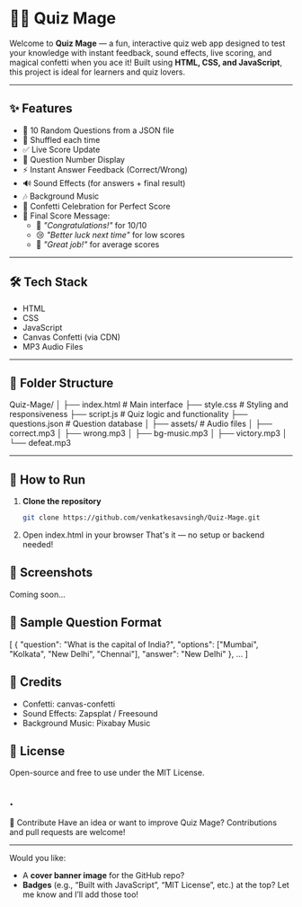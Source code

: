 # 🧙‍♂️ Quiz Mage

Welcome to **Quiz Mage** — a fun, interactive quiz web app designed to test your knowledge with instant feedback, sound effects, live scoring, and magical confetti when you ace it! Built using **HTML, CSS, and JavaScript**, this project is ideal for learners and quiz lovers.

---

## ✨ Features

- 🧠 10 Random Questions from a JSON file
- 🔄 Shuffled each time
- ✅ Live Score Update
- 📍 Question Number Display
- ⚡ Instant Answer Feedback (Correct/Wrong)
- 🔊 Sound Effects (for answers + final result)
- 🎶 Background Music
- 🎉 Confetti Celebration for Perfect Score
- 🏁 Final Score Message:
  - 🎉 *"Congratulations!"* for 10/10
  - 😢 *"Better luck next time"* for low scores
  - 👏 *"Great job!"* for average scores

---

## 🛠️ Tech Stack

- HTML
- CSS
- JavaScript
- Canvas Confetti (via CDN)
- MP3 Audio Files

---

## 📁 Folder Structure

Quiz-Mage/
│
├── index.html # Main interface
├── style.css # Styling and responsiveness
├── script.js # Quiz logic and functionality
├── questions.json # Question database
│
├── assets/ # Audio files
│ ├── correct.mp3
│ ├── wrong.mp3
│ ├── bg-music.mp3
│ ├── victory.mp3
│ └── defeat.mp3


---

## 🚀 How to Run

1. **Clone the repository**
   ```bash
   git clone https://github.com/venkatkesavsingh/Quiz-Mage.git
2. Open index.html in your browser
   That's it — no setup or backend needed!

## 📸 Screenshots
Coming soon...

## 🧠 Sample Question Format
[
  {
    "question": "What is the capital of India?",
    "options": ["Mumbai", "Kolkata", "New Delhi", "Chennai"],
    "answer": "New Delhi"
  },
  ...
]


## 🎵 Credits
  - Confetti: canvas-confetti
  - Sound Effects: Zapsplat / Freesound
  - Background Music: Pixabay Music

## 📜 License
Open-source and free to use under the MIT License.

## .

🤝 Contribute
Have an idea or want to improve Quiz Mage? Contributions and pull requests are welcome!

---

Would you like:
- A **cover banner image** for the GitHub repo?
- **Badges** (e.g., “Built with JavaScript”, “MIT License”, etc.) at the top?
Let me know and I’ll add those too!
